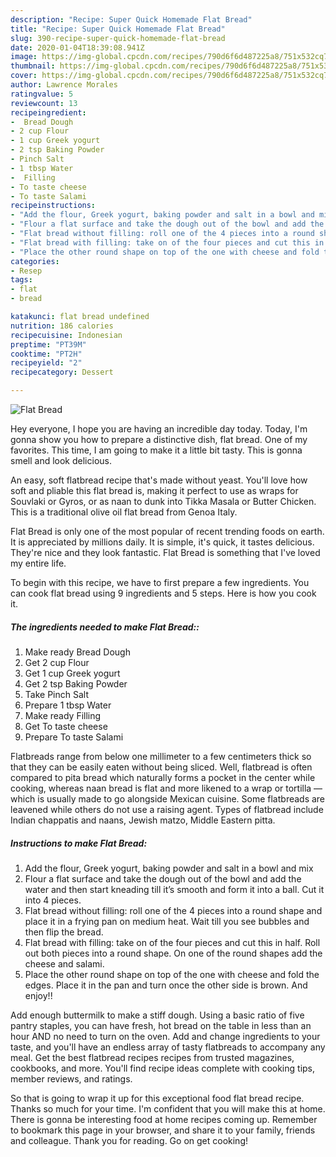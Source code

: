 ```yaml
---
description: "Recipe: Super Quick Homemade Flat Bread"
title: "Recipe: Super Quick Homemade Flat Bread"
slug: 390-recipe-super-quick-homemade-flat-bread
date: 2020-01-04T18:39:08.941Z
image: https://img-global.cpcdn.com/recipes/790d6f6d487225a8/751x532cq70/flat-bread-recipe-main-photo.jpg
thumbnail: https://img-global.cpcdn.com/recipes/790d6f6d487225a8/751x532cq70/flat-bread-recipe-main-photo.jpg
cover: https://img-global.cpcdn.com/recipes/790d6f6d487225a8/751x532cq70/flat-bread-recipe-main-photo.jpg
author: Lawrence Morales
ratingvalue: 5
reviewcount: 13
recipeingredient:
-  Bread Dough
- 2 cup Flour
- 1 cup Greek yogurt
- 2 tsp Baking Powder
- Pinch Salt
- 1 tbsp Water
-  Filling
- To taste cheese
- To taste Salami
recipeinstructions:
- "Add the flour, Greek yogurt, baking powder and salt in a bowl and mix"
- "Flour a flat surface and take the dough out of the bowl and add the water and then start kneading till it’s smooth and form it into a ball. Cut it into 4 pieces."
- "Flat bread without filling: roll one of the 4 pieces into a round shape and place it in a frying pan on medium heat. Wait till you see bubbles and then flip the bread."
- "Flat bread with filling: take on of the four pieces and cut this in half. Roll out both pieces into a round shape. On one of the round shapes add the cheese and salami."
- "Place the other round shape on top of the one with cheese and fold the edges. Place it in the pan and turn once the other side is brown. And enjoy!!"
categories:
- Resep
tags:
- flat
- bread

katakunci: flat bread undefined
nutrition: 186 calories
recipecuisine: Indonesian
preptime: "PT39M"
cooktime: "PT2H"
recipeyield: "2"
recipecategory: Dessert

---
```



![Flat Bread](https://img-global.cpcdn.com/recipes/790d6f6d487225a8/751x532cq70/flat-bread-recipe-main-photo.jpg)

Hey everyone, I hope you are having an incredible day today. Today, I'm gonna show you how to prepare a distinctive dish, flat bread. One of my favorites. This time, I am going to make it a little bit tasty. This is gonna smell and look delicious.

An easy, soft flatbread recipe that&#39;s made without yeast. You&#39;ll love how soft and pliable this flat bread is, making it perfect to use as wraps for Souvlaki or Gyros, or as naan to dunk into Tikka Masala or Butter Chicken. This is a traditional olive oil flat bread from Genoa Italy.

Flat Bread is only one of the most popular of recent trending foods on earth. It is appreciated by millions daily. It is simple, it's quick, it tastes delicious. They're nice and they look fantastic. Flat Bread is something that I've loved my entire life.


To begin with this recipe, we have to first prepare a few ingredients. You can cook flat bread using 9 ingredients and 5 steps. Here is how you cook it.

##### The ingredients needed to make Flat Bread::

1. Make ready  Bread Dough
1. Get 2 cup Flour
1. Get 1 cup Greek yogurt
1. Get 2 tsp Baking Powder
1. Take Pinch Salt
1. Prepare 1 tbsp Water
1. Make ready  Filling
1. Get To taste cheese
1. Prepare To taste Salami


Flatbreads range from below one millimeter to a few centimeters thick so that they can be easily eaten without being sliced. Well, flatbread is often compared to pita bread which naturally forms a pocket in the center while cooking, whereas naan bread is flat and more likened to a wrap or tortilla — which is usually made to go alongside Mexican cuisine. Some flatbreads are leavened while others do not use a raising agent. Types of flatbread include Indian chappatis and naans, Jewish matzo, Middle Eastern pitta. 

##### Instructions to make Flat Bread:

1. Add the flour, Greek yogurt, baking powder and salt in a bowl and mix
1. Flour a flat surface and take the dough out of the bowl and add the water and then start kneading till it’s smooth and form it into a ball. Cut it into 4 pieces.
1. Flat bread without filling: roll one of the 4 pieces into a round shape and place it in a frying pan on medium heat. Wait till you see bubbles and then flip the bread.
1. Flat bread with filling: take on of the four pieces and cut this in half. Roll out both pieces into a round shape. On one of the round shapes add the cheese and salami.
1. Place the other round shape on top of the one with cheese and fold the edges. Place it in the pan and turn once the other side is brown. And enjoy!!


Add enough buttermilk to make a stiff dough. Using a basic ratio of five pantry staples, you can have fresh, hot bread on the table in less than an hour AND no need to turn on the oven. Add and change ingredients to your taste, and you&#39;ll have an endless array of tasty flatbreads to accompany any meal. Get the best flatbread recipes recipes from trusted magazines, cookbooks, and more. You&#39;ll find recipe ideas complete with cooking tips, member reviews, and ratings. 

So that is going to wrap it up for this exceptional food flat bread recipe. Thanks so much for your time. I'm confident that you will make this at home. There is gonna be interesting food at home recipes coming up. Remember to bookmark this page in your browser, and share it to your family, friends and colleague. Thank you for reading. Go on get cooking!
